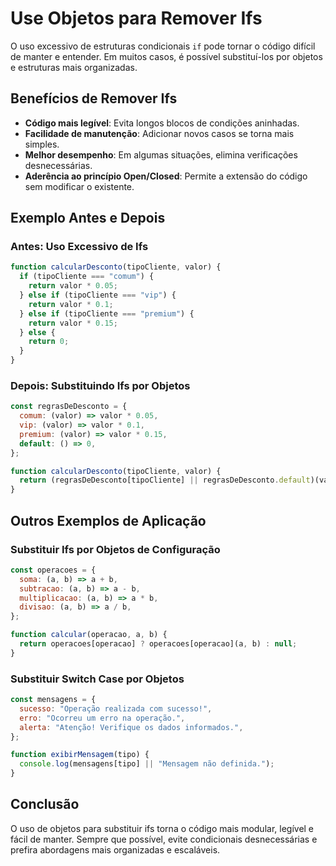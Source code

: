 # Use Objetos para Remover Ifs

O uso excessivo de estruturas condicionais `if` pode tornar o código difícil de manter e entender. Em muitos casos, é possível substituí-los por objetos e estruturas mais organizadas.

## Benefícios de Remover Ifs

- **Código mais legível**: Evita longos blocos de condições aninhadas.
- **Facilidade de manutenção**: Adicionar novos casos se torna mais simples.
- **Melhor desempenho**: Em algumas situações, elimina verificações desnecessárias.
- **Aderência ao princípio Open/Closed**: Permite a extensão do código sem modificar o existente.

## Exemplo Antes e Depois

### Antes: Uso Excessivo de Ifs

```javascript
function calcularDesconto(tipoCliente, valor) {
  if (tipoCliente === "comum") {
    return valor * 0.05;
  } else if (tipoCliente === "vip") {
    return valor * 0.1;
  } else if (tipoCliente === "premium") {
    return valor * 0.15;
  } else {
    return 0;
  }
}
```

### Depois: Substituindo Ifs por Objetos

```javascript
const regrasDeDesconto = {
  comum: (valor) => valor * 0.05,
  vip: (valor) => valor * 0.1,
  premium: (valor) => valor * 0.15,
  default: () => 0,
};

function calcularDesconto(tipoCliente, valor) {
  return (regrasDeDesconto[tipoCliente] || regrasDeDesconto.default)(valor);
}
```

## Outros Exemplos de Aplicação

### Substituir Ifs por Objetos de Configuração

```javascript
const operacoes = {
  soma: (a, b) => a + b,
  subtracao: (a, b) => a - b,
  multiplicacao: (a, b) => a * b,
  divisao: (a, b) => a / b,
};

function calcular(operacao, a, b) {
  return operacoes[operacao] ? operacoes[operacao](a, b) : null;
}
```

### Substituir Switch Case por Objetos

```javascript
const mensagens = {
  sucesso: "Operação realizada com sucesso!",
  erro: "Ocorreu um erro na operação.",
  alerta: "Atenção! Verifique os dados informados.",
};

function exibirMensagem(tipo) {
  console.log(mensagens[tipo] || "Mensagem não definida.");
}
```

## Conclusão

O uso de objetos para substituir ifs torna o código mais modular, legível e fácil de manter. Sempre que possível, evite condicionais desnecessárias e prefira abordagens mais organizadas e escaláveis.
